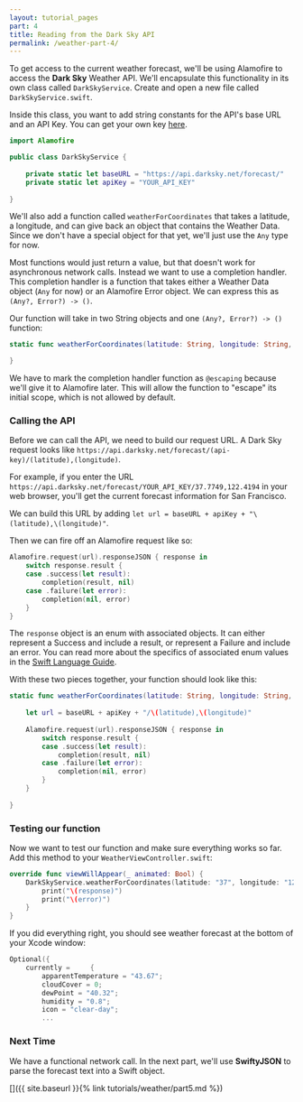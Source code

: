```yaml
---
layout: tutorial_pages
part: 4
title: Reading from the Dark Sky API
permalink: /weather-part-4/
---
```


To get access to the current weather forecast, we'll be using Alamofire to access the **Dark Sky** Weather API. We'll encapsulate this functionality in its own class called `DarkSkyService`. Create and open a new file called `DarkSkyService.swift`.

Inside this class, you want to add string constants for the API's base URL and an API Key. You can get your own key [here](https://darksky.net/dev/register).

```swift
import Alamofire

public class DarkSkyService {
    
    private static let baseURL = "https://api.darksky.net/forecast/"
    private static let apiKey = "YOUR_API_KEY"
    
}
```

We'll also add a function called `weatherForCoordinates` that takes a latitude, a longitude, and can give back an object that contains the Weather Data. Since we don't have a special object for that yet, we'll just use the `Any` type for now.


Most functions would just return a value, but that doesn't work for asynchronous network calls. Instead we want to use a completion handler. This completion handler is a function that takes either a Weather Data object (`Any` for now) or an Alamofire Error object. We can express this as `(Any?, Error?) -> ()`.

Our function will take in two String objects and one `(Any?, Error?) -> ()` function:

```swift
static func weatherForCoordinates(latitude: String, longitude: String, completion: @escaping (Any?, Error?) -> ()) {

}
```

We have to mark the completion handler function as `@escaping` because we'll give it to Alamofire later. This will allow the function to "escape" its initial scope, which is not allowed by default.

### Calling the API

Before we can call the API, we need to build our request URL. A Dark Sky request looks like `https://api.darksky.net/forecast/(api-key)/(latitude),(longitude)`. 

For example, if you enter the URL `https://api.darksky.net/forecast/YOUR_API_KEY/37.7749,122.4194` in your web browser, you'll get the current forecast information for San Francisco.

We can build this URL by adding `let url = baseURL + apiKey + "\(latitude),\(longitude)"`.

Then we can fire off an Alamofire request like so:

```swift
Alamofire.request(url).responseJSON { response in
    switch response.result {
    case .success(let result):
        completion(result, nil)
    case .failure(let error):
        completion(nil, error)
    }
}
```

The `response` object is an enum with associated objects. It can either represent a Success and include a result, or represent a Failure and include an error. You can read more about the specifics of associated enum values in the [Swift Language Guide](https://developer.apple.com/library/content/documentation/Swift/Conceptual/Swift_Programming_Language/Enumerations.html#//apple_ref/doc/uid/TP40014097-CH12-ID148).

With these two pieces together, your function should look like this:

```swift
static func weatherForCoordinates(latitude: String, longitude: String, completion: @escaping (Any?, Error?) -> ()) {
    
    let url = baseURL + apiKey + "/\(latitude),\(longitude)"
    
    Alamofire.request(url).responseJSON { response in
        switch response.result {
        case .success(let result):
            completion(result, nil)
        case .failure(let error):
            completion(nil, error)
        }
    }
    
}
```

### Testing our function

Now we want to test our function and make sure everything works so far. Add this method to your `WeatherViewController.swift`:

```swift
override func viewWillAppear(_ animated: Bool) {
    DarkSkyService.weatherForCoordinates(latitude: "37", longitude: "122") { (response, error) in
        print("\(response)")
        print("\(error)")
    }
}
```

If you did everything right, you should see weather forecast at the bottom of your Xcode window:

```swift
Optional({
    currently =     {
        apparentTemperature = "43.67";
        cloudCover = 0;
        dewPoint = "40.32";
        humidity = "0.8";
        icon = "clear-day";
        ...
```

### Next Time

We have a functional network call. In the next part, we'll use **SwiftyJSON** to parse the forecast text into a Swift object.

[]({{ site.baseurl }}{% link tutorials/weather/part5.md %})